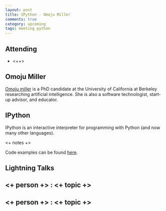 ```yaml
---
layout: post
title: IPython - Omoju Miller
comments: true
category: upcoming
tags: meeting python
---
```



## Attending

- <++>


## Omoju Miller

[Omoju miller](omojumiller.com) is a PhD candidate at the University of
California at Berkeley researching artificial intelligence. She is also a
software technologist, start-up advisor, and educator.


## IPython

IPython is an interactive interpreter for programming with Python (and now many
other languages).

<+ notes +>

Code examples can be found [here][code].

## Lightning Talks

## <+ person +> : <+ topic +>

## <+ person +> : <+ topic +>


[code]: https://github.com/thehackerwithin/berkeley/tree/master/topic "Code Examples"

